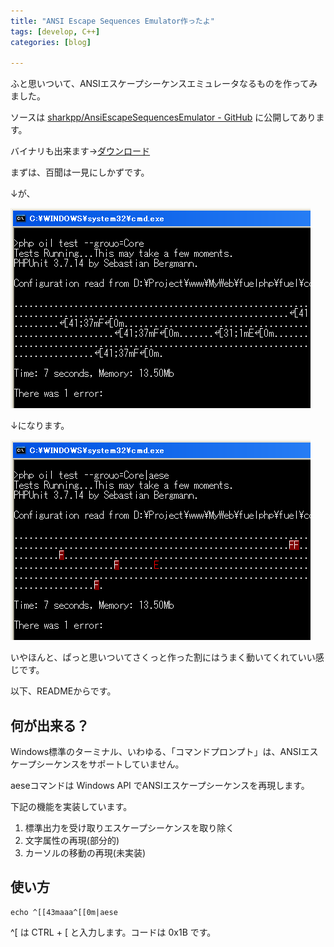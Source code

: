 ```yaml
---
title: "ANSI Escape Sequences Emulator作ったよ"
tags: [develop, C++]
categories: [blog]

---
```


ふと思いついて、ANSIエスケープシーケンスエミュレータなるものを作ってみました。

ソースは [sharkpp/AnsiEscapeSequencesEmulator - GitHub][1] に公開してあります。

 [1]: https://github.com/sharkpp/AnsiEscapeSequencesEmulator

バイナリも出来ます→[ダウンロード][2]

 [2]: /soft/tool/aese_20130310_r2402.zip

まずは、百聞は一見にしかずです。

↓が、

[![aese適用前][3]][4]

 [3]: /images/2013_0310_aese_before_s.png
 [4]: /images/2013_0310_aese_before.png

↓になります。

[![aese適用後][5]][6]

 [5]: /images/2013_0310_aese_after_s.png
 [6]: /images/2013_0310_aese_after.png

いやほんと、ぱっと思いついてさくっと作った割にはうまく動いてくれていい感じです。

以下、READMEからです。

## 何が出来る？

Windows標準のターミナル、いわゆる、「コマンドプロンプト」は、ANSIエスケープシーケンスをサポートしていません。

aeseコマンドは Windows API でANSIエスケープシーケンスを再現します。

下記の機能を実装しています。

  1. 標準出力を受け取りエスケープシーケンスを取り除く
  2. 文字属性の再現(部分的)
  3. カーソルの移動の再現(未実装)

## 使い方

    echo ^[[43maaa^[[0m|aese
    

^[ は CTRL + [ と入力します。コードは 0x1B です。
